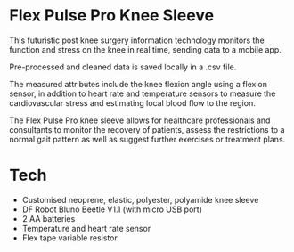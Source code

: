 # Flex Pulse Pro Knee Sleeve
This futuristic post knee surgery information technology monitors the function and 
stress on the knee in real time, sending data to a mobile app.

Pre-processed and cleaned data is saved locally in a .csv file.

The measured attributes include the knee flexion angle using a flexion sensor, in 
addition to heart rate and temperature sensors to measure the cardiovascular 
stress and estimating local blood flow to the region.

The Flex Pulse Pro knee sleeve allows for healthcare professionals and consultants 
to monitor the recovery of patients, assess the restrictions to a normal gait 
pattern as well as suggest further exercises or treatment plans.

# Tech
 - Customised neoprene, elastic, polyester, polyamide knee sleeve
 - DF Robot Bluno Beetle V1.1 (with micro USB port)
 - 2 AA batteries
 - Temperature and heart rate sensor
 - Flex tape variable resistor
